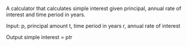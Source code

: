A calculator that calculates simple interest given principal, annual rate of interest and time period in years.


Input:
   p, principal amount
   t, time period in years
   r, annual rate of interest

   
Output
   simple interest = p*t*r
